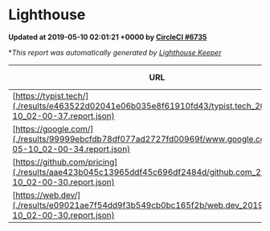 
# Lighthouse

**Updated at 2019-05-10 02:01:21 +0000 by [CircleCI #6735](https://circleci.com/gh/ItinerisLtd/lighthouse-keeper-example/6735)**

**This report was automatically generated by [Lighthouse Keeper](https://github.com/itinerisltd/lighthouse-keeper)*

| URL | Performance | Accessibility | Best Practices | SEO | PWA | Updated At |
| --- | --- | --- | --- | --- | --- | --- |
| [https://typist.tech/](./results/e463522d02041e06b035e8f61910fd43/typist.tech_2019-05-10_02-00-37.report.json) | 1 |  |  |  |  | 2019-05-10T02:00:37.202Z |
| [https://google.com/](./results/99999ebcfdb78df077ad2727fd00969f/www.google.com_2019-05-10_02-00-34.report.json) | 0.96 | 0.86 | 0.93 | 0.83 | 0.56 | 2019-05-10T02:00:34.021Z |
| [https://github.com/pricing](./results/aae423b045c13965ddf45c696df2484d/github.com_2019-05-10_02-00-30.report.json) | 0.86 | 0.93 | 0.93 | 0.92 | 0.56 | 2019-05-10T02:00:30.467Z |
| [https://web.dev/](./results/e09021ae7f54dd9f3b549cb0bc165f2b/web.dev_2019-05-10_02-00-30.report.json) | 0.91 | 0.9 | 1 | 0.96 | 1 | 2019-05-10T02:00:30.165Z |
